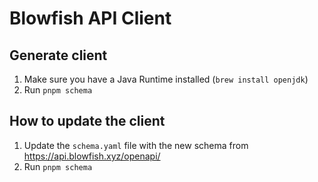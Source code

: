 # Blowfish API Client

## Generate client

1. Make sure you have a Java Runtime installed (`brew install openjdk`)
1. Run `pnpm schema`

## How to update the client

1. Update the `schema.yaml` file with the new schema from https://api.blowfish.xyz/openapi/
1. Run `pnpm schema`
